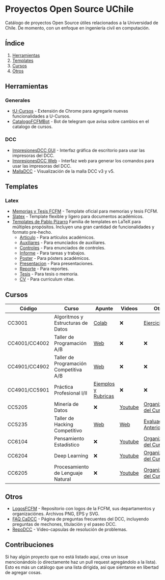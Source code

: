 # Proyectos Open Source UChile

Catálogo de proyectos Open Source útiles relacionados a la Universidad de Chile. De momento, con un enfoque en ingeniería civil en computación.


## Índice

1. [Herramientas](#herramientas)
1. [Templates](#templates)
1. [Cursos](#cursos)
1. [Otros](#otros)

## Herramientas

### Generales

- [tU-Cursos](https://github.com/Nyveon/tU-Cursos) - Extensión de Chrome para agregarle nuevas funcionalidades a U-Cursos.
- [CatalogoFCFMBot](https://github.com/scisneros/catalogo-fcfm-bot) - Bot de telegram que avisa sobre cambios en el catalogo de cursos.

### DCC

- [ImpresionesDCC GUI](https://github.com/Gonxolo/ImpresionesDCC-GUI) - Interfaz gráfica de escritorio para usar las impresoras del DCC.
- [ImpresionesDCC Web](https://github.com/Gonxolo/ImpresionesDCC) - Interfaz web para generar los comandos para usar las impresoras del DCC.
- [MallaDCC](https://github.com/cadcc/malla-dcc) - Visualización de la malla DCC v3 y v5.

## Templates

### Latex

- [Memorias y Tesis FCFM](https://github.com/dccuchile/memoria-tesis-latex) - Template oficial para memorias y tesis FCFM.
- [Slatex](https://github.com/r8vnhill/slatex) - Template flexible y ligero para documentos académicos. 
- [Templates de Pablo Pizarro](https://github.com/Template-Latex/Template-Informe) Familia de templates en LaTeX para múltiples propósitos. Incluyen una gran cantidad de funcionalidades y formato pre-hecho.
  - [Articulo](https://github.com/Template-Latex/Template-Articulo/) - Para artículos académicos.
  - [Auxiliares](https://github.com/Template-Latex/Template-Auxiliares/) - Para enunciados de auxiliares.
  - [Controles](https://github.com/Template-Latex/Template-Controles/) - Para enunciados de controles.
  - [Informe](https://github.com/Template-Latex/Template-Informe/) - Para tareas y trabajos.
  - [Poster](https://github.com/Template-Latex/Template-Poster/) - Para pósters académicos.
  - [Presentacion](https://github.com/Template-Latex/Template-Presentacion/) - Para presentaciones.
  - [Reporte](https://github.com/Template-Latex/Template-Reporte/) - Para reportes.
  - [Tesis](https://github.com/Template-Latex/Template-Tesis/) - Para tesis o memoria.
  - [CV](https://github.com/Template-Latex/Professional-CV/) - Para curriculum vitae.

## Cursos

| Código | Curso                             | Apunte | Videos | Otro |
|--------|-----------------------------------|--------|--------|------------|
| CC3001 | Algoritmos y Estructuras de Datos | [Colab](https://github.com/ivansipiran/AED-Apuntes) | ❌ | [Ejercicios](https://github.com/ivansipiran/AED-Apuntes) |
| CC4001/CC4002 | Taller de Programación A/B  | [Web](https://uchile.progcomp.cl) | ❌ | ❌ |
| CC4901/CC4902 | Taller de Programación Competitiva A/B | [Web](https://uchile.progcomp.cl) | ❌ | ❌ |
| CC4901/CC5901 | Práctica Profesional I/II | [Ejemplos y Rubricas](https://github.com/ivansipiran/PracticaProfesional) | ❌ | ❌ |
| CC5205 | Minería de Datos | ❌ | [Youtube](https://www.youtube.com/playlist?list=PLKUV14d0mKnUXXfmhqqZdcsNGAuV2GZda) | [Organización del Curso](https://github.com/dccuchile/CC5205) |
| CC5235 | Taller de Hacking Competitivo | [Web](https://tallerdehacking.dcc.uchile.cl/docs/prologo/intro/) | [Web](https://tallerdehacking.dcc.uchile.cl/blog/) | [Evaluaciones Anteriores](https://tallerdehacking.dcc.uchile.cl/tareas/) |
| CC6104 | Pensamiento Estadístico | ❌ | [Youtube](https://www.youtube.com/playlist?list=PLppKo85eGXiXpvRVYM5ZJEHWWofjzuiXw) | [Organización del Curso](https://github.com/dccuchile/CC6104) |
| CC6204 | Deep Learning | ❌ | [Youtube](https://www.youtube.com/playlist?list=PLBjZ-ginWc1e0_Dp4heHglsjJmacV_F20) | [Organización del Curso](https://github.com/dccuchile/CC6204) |
| CC6205 | Procesamiento de Lenguaje Natural | ❌ | [Youtube](https://www.youtube.com/playlist?list=PLppKo85eGXiXIh54H_qz48yHPHeNVJqBi) | [Organización del Curso](https://github.com/dccuchile/CC6205) |

## Otros

- [LogosFCFM](https://github.com/mmattamala/LogosFCFM) - Repositorio con logos de la FCFM, sus departamentos y organizaciónes. Archivos PNG, EPS y SVG. 
- [FAQ CaDCC](https://github.com/cadcc/howto) - Página de preguntas frecuentes del DCC, incluyendo preguntas de mechones, titulación y el paseo DCC.
- [RepoDCC](https://github.com/cadcc/RepoDCC) - Video-capsulas de resolución de problemas.

## Contribuciones

Si hay algún proyecto que no está listado aquí, crea un issue mencionándolo (o directamente haz un pull request agregándolo a la lista). Esto es más un catálogo que una lista dirigida, así que siéntanse en libertad de agregar cosas.
